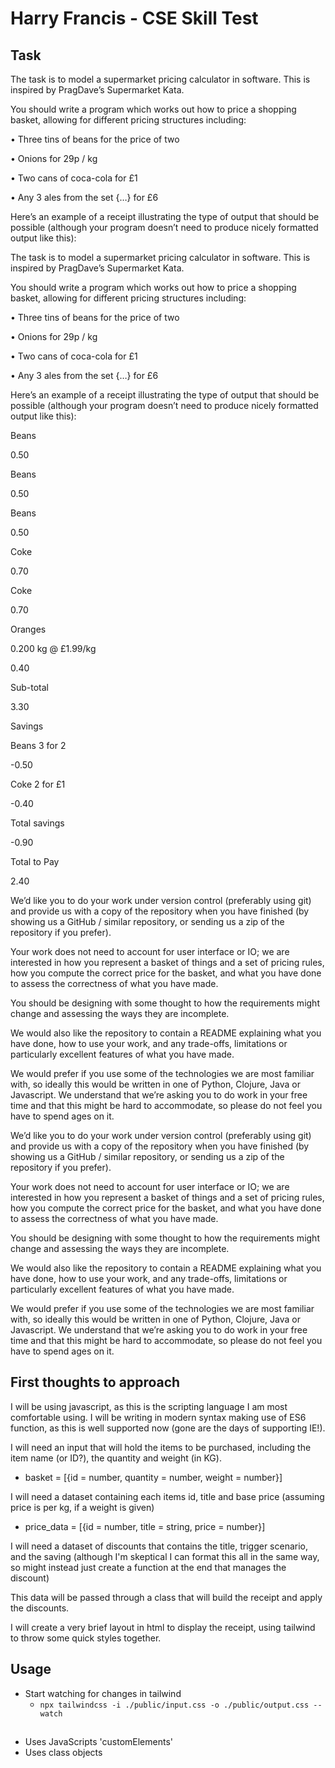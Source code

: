 # Harry Francis - CSE Skill Test

## Task

The task is to model a supermarket pricing calculator in software. This is inspired by PragDave’s Supermarket Kata.

You should write a program which works out how to price a shopping basket, allowing for different pricing structures including:

•     Three tins of beans for the price of two

•     Onions for 29p / kg

•     Two cans of coca-cola for £1

•     Any 3 ales from the set {…} for £6

Here’s an example of a receipt illustrating the type of output that should be possible (although your program doesn’t need to produce nicely formatted output like this):

The task is to model a supermarket pricing calculator in software. This is inspired by PragDave’s Supermarket Kata.

You should write a program which works out how to price a shopping basket, allowing for different pricing structures including:

•     Three tins of beans for the price of two

•     Onions for 29p / kg

•     Two cans of coca-cola for £1

•     Any 3 ales from the set {…} for £6

Here’s an example of a receipt illustrating the type of output that should be possible (although your program doesn’t need to produce nicely formatted output like this):

 

Beans

0.50

Beans

0.50

Beans

0.50

Coke

0.70

Coke

0.70

Oranges


0.200 kg @ £1.99/kg

0.40

Sub-total

3.30

Savings
 

Beans 3 for 2

-0.50

Coke 2 for £1

-0.40

Total savings

-0.90

Total to Pay

2.40

 

We’d like you to do your work under version control (preferably using git) and provide us with a copy of the repository when you have finished (by showing us a GitHub / similar repository, or sending us a zip of the repository if you prefer).

Your work does not need to account for user interface or IO; we are interested in how you represent a basket of things and a set of pricing rules, how you compute the correct price for the basket, and what you have done to assess the correctness of what you have made.

You should be designing with some thought to how the requirements might change and assessing the ways they are incomplete.

We would also like the repository to contain a README explaining what you have done, how to use your work, and any trade-offs, limitations or particularly excellent features of what you have made.

We would prefer if you use some of the technologies we are most familiar with, so ideally this would be written in one of Python, Clojure, Java or Javascript. We understand that we’re asking you to do work in your free time and that this might be hard to accommodate, so please do not feel you have to spend ages on it.

We’d like you to do your work under version control (preferably using git) and provide us with a copy of the repository when you have finished (by showing us a GitHub / similar repository, or sending us a zip of the repository if you prefer).

Your work does not need to account for user interface or IO; we are interested in how you represent a basket of things and a set of pricing rules, how you compute the correct price for the basket, and what you have done to assess the correctness of what you have made.

You should be designing with some thought to how the requirements might change and assessing the ways they are incomplete.

We would also like the repository to contain a README explaining what you have done, how to use your work, and any trade-offs, limitations or particularly excellent features of what you have made.

We would prefer if you use some of the technologies we are most familiar with, so ideally this would be written in one of Python, Clojure, Java or Javascript. We understand that we’re asking you to do work in your free time and that this might be hard to accommodate, so please do not feel you have to spend ages on it.

## First thoughts to approach

I will be using javascript, as this is the scripting language I am most comfortable using. I will be writing in modern syntax making use of ES6 function, as this is well supported now (gone are the days of supporting IE!).

I will need an input that will hold the items to be purchased, including the item name (or ID?), the quantity and weight (in KG).

- basket = [{id = number, quantity = number, weight = number}]

I will need a dataset containing each items id, title and base price (assuming price is per kg, if a weight is given)

- price_data = [{id = number, title = string, price = number}]

I will need a dataset of discounts that contains the title, trigger scenario, and the saving (although I'm skeptical I can format this all in the same way, so might instead just create a function at the end that manages the discount)

This data will be passed through a class that will build the receipt and apply the discounts.

I will create a very brief layout in html to display the receipt, using tailwind to throw some quick styles together.

## Usage

- Start watching for changes in tailwind
    - `npx tailwindcss -i ./public/input.css -o ./public/output.css --watch`

## 

- Uses JavaScripts 'customElements'
- Uses class objects